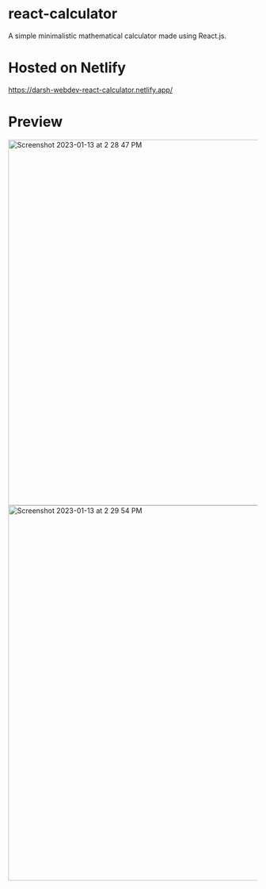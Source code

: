 # react-calculator
A simple minimalistic mathematical calculator made using React.js.

# Hosted on Netlify
  https://darsh-webdev-react-calculator.netlify.app/
  
# Preview

<img width="738" alt="Screenshot 2023-01-13 at 2 28 47 PM" src="https://user-images.githubusercontent.com/101712708/212280173-e3d97f36-a1e0-4e61-aac7-306f600e1c2a.png">
<img width="757" alt="Screenshot 2023-01-13 at 2 29 54 PM" src="https://user-images.githubusercontent.com/101712708/212280184-cef9a64d-2446-4f96-aba2-e5c6f11c6759.png">
